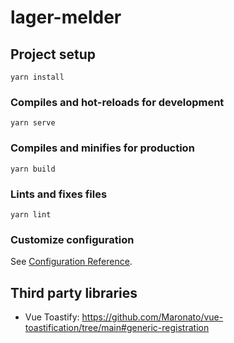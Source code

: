# lager-melder

## Project setup

```
yarn install
```

### Compiles and hot-reloads for development

```
yarn serve
```

### Compiles and minifies for production

```
yarn build
```

### Lints and fixes files

```
yarn lint
```

### Customize configuration

See [Configuration Reference](https://cli.vuejs.org/config/).

## Third party libraries

- Vue Toastify: https://github.com/Maronato/vue-toastification/tree/main#generic-registration
